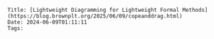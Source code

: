     Title: [Lightweight Diagramming for Lightweight Formal Methods](https://blog.brownplt.org/2025/06/09/copeanddrag.html)
    Date: 2024-06-09T01:11:11
    Tags: 

